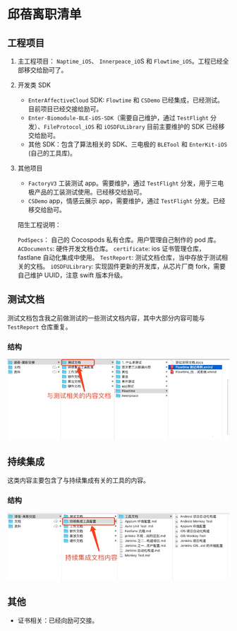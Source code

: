 # 邱蓓离职清单

## 工程项目

1. 主工程项目： `Naptime_iOS`、 `Innerpeace_iO`S 和 `Flowtime_iOS`。工程已经全部移交给励可了。
2. 开发类 SDK
    
    - `EnterAffectiveCloud` SDK: `Flowtime` 和 `CSDemo` 已经集成，已经测试。目前项目已经交接给励可。
    - `Enter-Biomodule-BLE-iOS-SDK`（需要自己维护，通过 `TestFlight` 分发）、`FileProtocol_iOS` 和 `iOSDFULibrary` 目前主要维护的 SDK 已经移交给励可。
    - 其他 SDK：包含了算法相关的 SDK、三电极的 `BLETool` 和 `EnterKit-iOS` (自己的工具库)。

3. 其他项目

    - `FactoryV3` 工装测试 app。需要维护，通过 `TestFlight` 分发，用于三电极产品的工装测试使用。已经移交给励可。
    - `CSDemo` app，情感云展示 app，需要维护，通过 `TestFlight` 分发。已经移交给励可。
    
    陌生工程说明：
    
    `PodSpecs`： 自己的 Cocospods 私有仓库。用户管理自己制作的 pod 库。
    `ACDocuments`: 硬件开发文档仓库。
    `certificate`: ios 证书管理仓库， fastlane 自动化集成中使用。
    `TestReport`: 测试文档仓库，当中存放于测试相关的文档。
    `iOSDFULibrary`: 实现固件更新的开发库，从芯片厂商 fork，需要自己维护 UUID，注意 swift 版本升级。
    
## 测试文档

测试文档包含我之前做测试的一些测试文档内容，其中大部分内容可能与 `TestReport` 仓库重复。

### 结构

![](media/15662708658075/15662731713787.jpg)


## 持续集成

这类内容主要包含了与持续集成有关的工具的内容。

### 结构

![](media/15662708658075/15662734455791.jpg)


## 其他

- 证书相关：已经向励可交接。


